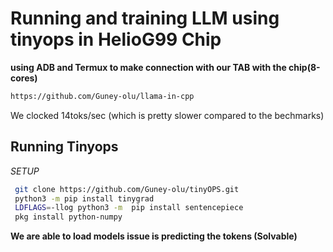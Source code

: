 # Running and training LLM using tinyops in HelioG99 Chip

**using ADB and Termux to make connection with our TAB with the chip(8-cores)**

```sh
https://github.com/Guney-olu/llama-in-cpp
```

We clocked 14toks/sec (which is pretty slower compared to the bechmarks)

## Running Tinyops 
*SETUP*
```sh
 git clone https://github.com/Guney-olu/tinyOPS.git
 python3 -m pip install tinygrad
 LDFLAGS=-llog python3 -m  pip install sentencepiece
 pkg install python-numpy
```

**We are able to load models issue is predicting the tokens (Solvable)**
